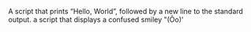 A script that prints “Hello, World”, followed by a new line to the standard output.
a script that displays a confused smiley "(Ôo)'
